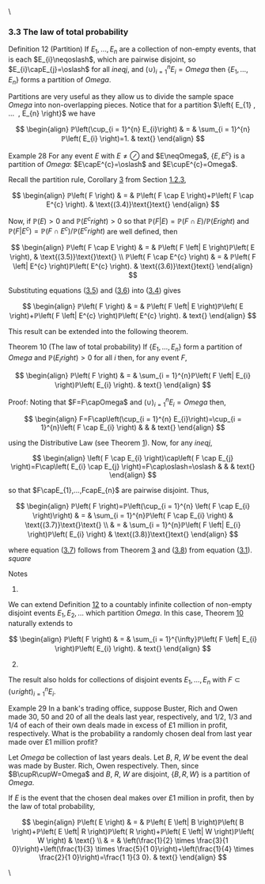 \



### 3.3 The law of total probability

Definition 12 (Partition)
If $E_{1},…⁡,E_{n}$ are a collection of non-empty events, that is each
$E_{i}\neqoslash$, which are pairwise disjoint, so
$E_{i}\capE_{j}=\oslash$ for all $ineq j$, and
$\left(\cup ⁡\right)_{i = 1}^{n}E_{i}=Omega$ then
$\left\{ E_{1} , … ⁡ , E_{n} \right\}$ forms a partition of $Omega$.

Partitions are very useful as they allow us to divide the sample space
$Omega$ into non-overlapping pieces. Notice that for a partition
$\left\{ E_{1} , … ⁡ , E_{n} \right}$ we have

$$
\begin{align}
ℙ\left(\cup_{i = 1}^{n} E_{i}\right) & = & \sum_{i = 1}^{n}ℙ\left( E_{i} \right)=1. & text{}
\end{align}
$$

Example 28 For any event $E$ with $E\neq\oslash$ and $E\neqOmega$,
$\left\{ E , E^{c} \right\}$ is a partition of $Omega$:
$E\capE^{c}=\oslash$ and $E\cupE^{c}=Omega$.

Recall the partition rule, Corollary [3](nose2.htm#x10-160203) from
Section [1.2.3](nose2.htm#x10-160003),

$$
\begin{align}
ℙ\left( F \right) & = & ℙ\left( F \cap E \right)+ℙ\left( F \cap E^{c} \right). & \text{(3.4)}\text{}text{}
\end{align}
$$

Now, if $ℙ\left( E \right)>0$ and $ℙ\left( E^{c} right)>0$ so that
$ℙ\left( F \left| E \right)=ℙ\left( F \cap E \right)/ℙ\left( E right)$
and
$ℙ\left( F \left| E^{c} \right)=ℙ\left( F \cap E^{c} \right)/ℙ\left( E^{c} right)$
are well defined, then

$$
\begin{align}
ℙ\left( F \cap E \right) & = & ℙ\left( F \left| E \right)ℙ\left( E \right), & \text{(3.5)}\text{}\text{} \\ ℙ\left( F \cap E^{c} \right) & = & ℙ\left( F \left| E^{c} \right)ℙ\left( E^{c} \right). & \text{(3.6)}\text{}text{}
\end{align}
$$

Substituting equations ([3.5](#x19-31005r3.5)) and
([3.6](#x19-31005r3.6)) into ([3.4](#x19-31004r3.4)) gives

$$
\begin{align}
ℙ\left( F \right) & = & ℙ\left( F \left| E \right)ℙ\left( E \right)+ℙ\left( F \left| E^{c} \right)ℙ\left( E^{c} \right). & text{}
\end{align}
$$

This result can be extended into the following theorem.

Theorem 10 (The law of total probability)
If $\left\{ E_{1} , … ⁡ , E_{n} \right\}$ form a partition of $Omega$
and $ℙ\left( E_{i} right)>0$ for all $i$ then, for any event $F$,

$$
\begin{align}
ℙ\left( F \right) & = & \sum_{i = 1}^{n}ℙ\left( F \left| E_{i} \right)ℙ\left( E_{i} \right). & text{}
\end{align}
$$

Proof: Noting that $F=F\capOmega$ and
$\left(\cup ⁡\right)_{i = 1}^{n}E_{i}=Omega$ then,

$$
\begin{align}
F=F\cap\left(\cup_{i = 1}^{n} E_{i}\right)=\cup_{i = 1}^{n}\left( F \cap E_{i} \right) & & & text{}
\end{align}
$$

using the Distributive Law (see Theorem [1](nose1.htm#x9-110241)). Now,
for any $ineq j$,

$$
\begin{align}
\left( F \cap E_{i} \right)\cap\left( F \cap E_{j} \right)=F\cap\left( E_{i} \cap E_{j} \right)=F\cap\oslash=\oslash & & & text{}
\end{align}
$$

so that $F\capE_{1},…⁡,FcapE_{n}$ are pairwise disjoint. Thus,

$$
\begin{align}
ℙ\left( F \right)=ℙ\left(\cup_{i = 1}^{n} \left( F \cap E_{i} \right)\right) & = & \sum_{i = 1}^{n}ℙ\left( F \cap E_{i} \right) & \text{(3.7)}\text{}\text{} \\ & = & \sum_{i = 1}^{n}ℙ\left( F \left| E_{i} \right)ℙ\left( E_{i} \right) & \text{(3.8)}\text{}text{}
\end{align}
$$

where equation ([3.7](#x19-31011r3.7)) follows from Theorem
[3](nose2.htm#x10-160063) and ([3.8](#x19-31011r3.8)) from equation
([3.1](nose7.htm#x17-29002r3.1)). $square$

Notes

1.  

We can extend Definition [12](#x19-3100112) to a countably infinite
collection of non-empty disjoint events $E_{1},E_{2},…⁡$ which partition
$Omega$. In this case, Theorem [10](#x19-3100710) naturally extends to

$$
\begin{align}
ℙ\left( F \right) & = & \sum_{i = 1}^{\infty}ℙ\left( F \left| E_{i} \right)ℙ\left( E_{i} \right). & text{}
\end{align}
$$

2.  

The result also holds for collections of disjoint events
$E_{1},…⁡,E_{n}$ with $F\subset\left(\cup ⁡right)_{i = 1}^{n}E_{i}$.

Example 29 In a bank's trading office, suppose Buster, Rich and Owen
made $30%$, $50%$ and $20%$ of all the deals last year, respectively,
and $1/2$, $1/3$ and $1/4$ of each of their own deals made in excess of
$£1$ million in profit, respectively. What is the probability a randomly
chosen deal from last year made over $£1$ million profit?

Let $Omega$ be collection of last years deals. Let $B$, $R$, $W$ be
event the deal was made by Buster. Rich, Owen respectively. Then, since
$B\cupR\cupW=Omega$ and $B$, $R$, $W$ are disjoint,
$\left\{ B , R , W \right\}$ is a partition of $Omega$.

If $E$ is the event that the chosen deal makes over $£1$ million in
profit, then by the law of total probability,

$$
\begin{align}
ℙ\left( E \right) & = & ℙ\left( E \left| B \right)ℙ\left( B \right)+ℙ\left( E \left| R \right)ℙ\left( R \right)+ℙ\left( E \left| W \right)ℙ\left( W \right) & \text{} \\ & = & \left(\frac{1}{2} \times \frac{3}{1 0}\right)+\left(\frac{1}{3} \times \frac{5}{1 0}\right)+\left(\frac{1}{4} \times \frac{2}{1 0}\right)=\frac{1 1}{3 0}. & text{}
\end{align}
$$

\


